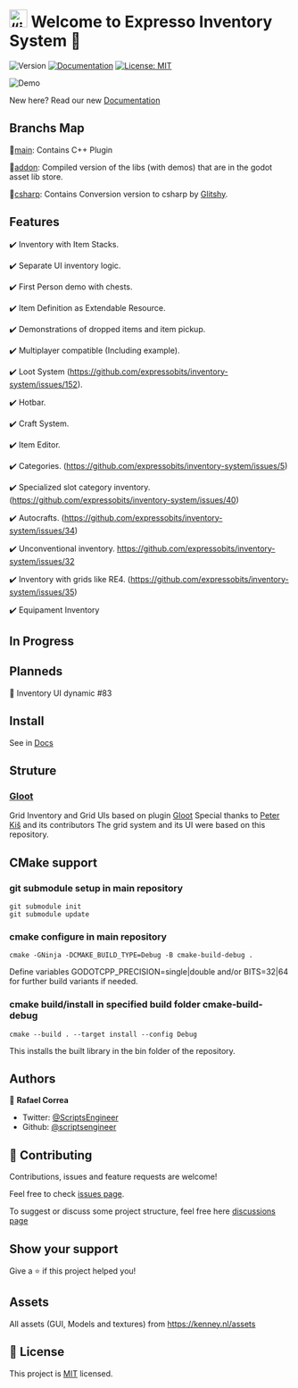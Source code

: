 # <img src="https://raw.githubusercontent.com/expressobits/inventory-system/addon/icon.png" alt= “icon” width="32" height="32"> Welcome to Expresso Inventory System 👋
![Version](https://img.shields.io/badge/version-2.9.3-blue.svg?cacheSeconds=2592000)
[![Documentation](https://img.shields.io/badge/documentation-yes-green.svg)](https://expressobits.com/inventory-system/)
[![License: MIT](https://img.shields.io/badge/License-MIT-yellow.svg)](MIT)

![Demo](https://raw.githubusercontent.com/wiki/ExpressoBits/inventory-system/demo.gif)

New here? Read our new [Documentation](https://expressobits.com/inventory-system/)

## Branchs Map

🪹[main](https://github.com/expressobits/inventory-system/tree/main): Contains C++ Plugin

🪹[addon](https://github.com/expressobits/inventory-system/tree/addon): Compiled version of the libs (with demos) that are in the godot asset lib store.

🪹[csharp](https://github.com/expressobits/inventory-system/tree/csharp): Contains Conversion version to csharp by [Glitshy](https://github.com/Glitshy).


## Features

✔️ Inventory with Item Stacks.

✔️ Separate UI inventory logic.

✔️ First Person demo with chests.

<!-- ✔️ Fully commented core and UI code. -->

✔️ Item Definition as Extendable Resource.

✔️ Demonstrations of dropped items and item pickup.

✔️ Multiplayer compatible (Including example).

✔️ Loot System (https://github.com/expressobits/inventory-system/issues/152).
 
✔️ Hotbar.

✔️ Craft System.

✔️ Item Editor.

✔️ Categories. (https://github.com/expressobits/inventory-system/issues/5)

✔️ Specialized slot category inventory. (https://github.com/expressobits/inventory-system/issues/40)

✔️ Autocrafts. (https://github.com/expressobits/inventory-system/issues/34)

✔️ Unconventional inventory. https://github.com/expressobits/inventory-system/issues/32

✔️ Inventory with grids like RE4. (https://github.com/expressobits/inventory-system/issues/35)

✔️ Equipament Inventory

## In Progress

## Planneds

📅 Inventory UI dynamic #83

## Install
See in [Docs](https://expressobits.com/inventory-system/getting_started/installation.html)

## Struture
### [Gloot](https://github.com/peter-kish/gloot)
Grid Inventory and Grid UIs based on plugin [Gloot](https://github.com/peter-kish/gloot)
Special thanks to [Peter Kiš](https://github.com/peter-kish) and its contributors
The grid system and its UI were based on this repository.

## CMake support

### git submodule setup in main repository
`git submodule init`  
`git submodule update`

### cmake configure in main repository
`cmake -GNinja -DCMAKE_BUILD_TYPE=Debug -B cmake-build-debug .`

Define variables GODOTCPP_PRECISION=single|double and/or BITS=32|64 for further build variants if needed.

### cmake build/install in specified build folder cmake-build-debug
`cmake --build . --target install --config Debug`

This installs the built library in the bin folder of the repository.

## Authors

👤 **Rafael Correa**
* Twitter: [@ScriptsEngineer](https://twitter.com/ScriptsEngineer)
* Github: [@scriptsengineer](https://github.com/scriptsengineer)

## 🤝 Contributing

Contributions, issues and feature requests are welcome!

Feel free to check [issues page](https://github.com/ExpressoBits/inventory-system/issues).

To suggest or discuss some project structure, feel free here [discussions page](https://github.com/expressobits/inventory-system/discussions)


## Show your support

Give a ⭐️ if this project helped you!

## Assets

All assets (GUI, Models and textures) from https://kenney.nl/assets


## 📝 License

This project is [MIT](MIT) licensed.
